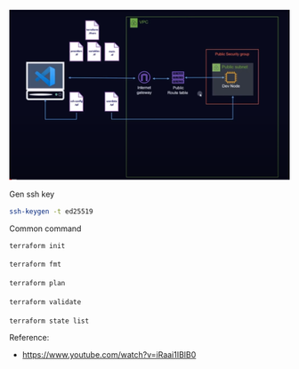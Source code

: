 ![alt text](image.png)

Gen ssh key

```sh
ssh-keygen -t ed25519
```

Common command

```sh
terraform init

terraform fmt

terraform plan

terraform validate

terraform state list


```

Reference:

- https://www.youtube.com/watch?v=iRaai1IBlB0
